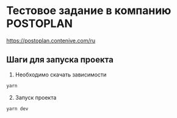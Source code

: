 # Тестовое задание в компанию POSTOPLAN

https://postoplan.contenive.com/ru

## Шаги для запуска проекта

1. Необходимо скачать зависимости

```bash
yarn
```

2. Запуск проекта

```bash
yarn dev
```
